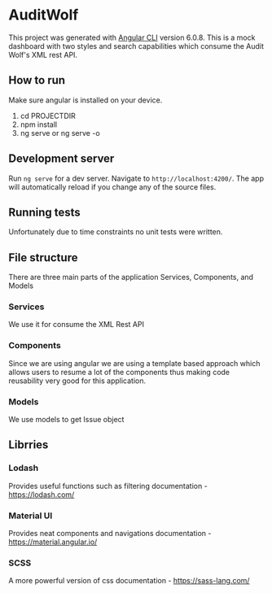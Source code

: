 # AuditWolf

This project was generated with [Angular CLI](https://github.com/angular/angular-cli) version 6.0.8. This is a mock dashboard with two styles and search capabilities which consume the Audit Wolf's XML rest API.

## How to run
Make sure angular is installed on your device.
1) cd PROJECTDIR
2) npm install
3) ng serve or ng serve -o

## Development server

Run `ng serve` for a dev server. Navigate to `http://localhost:4200/`. The app will automatically reload if you change any of the source files. 


## Running tests
Unfortunately due to time constraints no unit tests were written.


## File structure
There are three main parts of the application Services, Components, and Models 

### Services
We use it for consume the XML Rest API 

### Components
Since we are using angular we are using a template based approach which allows users to resume a lot of the components thus making code reusability very good for this application. 


### Models
We use models to get Issue object


## Librries 

### Lodash  
Provides useful functions such as filtering
documentation - https://lodash.com/

### Material UI  
Provides neat components and navigations
documentation - https://material.angular.io/

### SCSS 
A more powerful version of css 
documentation - https://sass-lang.com/

